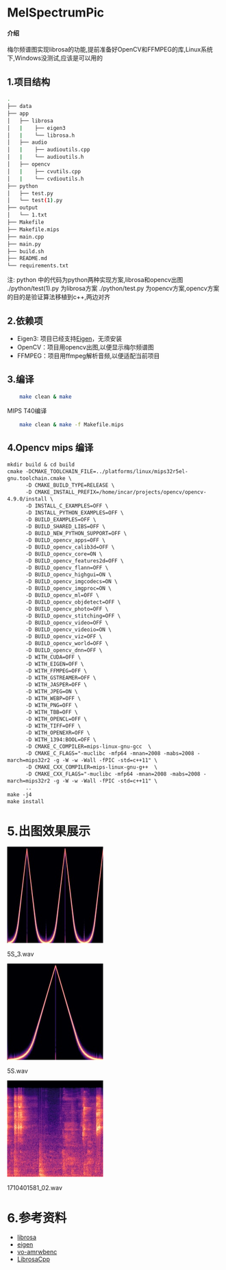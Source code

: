 # MelSpectrumPic

#### 介绍
梅尔频谱图实现librosa的功能,提前准备好OpenCV和FFMPEG的库,Linux系统下,Windows没测试,应该是可以用的

## 1.项目结构

```bash
.
├── data
├── app
│   ├── librosa
│   |    ├── eigen3
│   |    └── librosa.h
│   ├── audio
│   |    ├── audioutils.cpp
│   |    └── audioutils.h
│   ├── opencv
│   |    ├── cvutils.cpp
│   |    └── cvdioutils.h
├── python
│   ├── test.py
│   └── test(1).py
├── output
│   └── 1.txt
├── Makefile
├── Makefile.mips
├── main.cpp
├── main.py
├── build.sh
├── README.md
└── requirements.txt
```
注:
python 中的代码为python两种实现方案,librosa和opencv出图
./python/test(1).py 为librosa方案
./python/test.py 为opencv方案,opencv方案的目的是验证算法移植到c++,两边对齐

## 2.依赖项

- Eigen3: 项目已经支持[Eigen](librosa/eigen3)，无须安装
- OpenCV：项目用opencv出图,以便显示梅尔频谱图
- FFMPEG：项目用ffmpeg解析音频,以便适配当前项目

## 3.编译

```bash
    make clean & make
```

MIPS T40编译
```bash
    make clean & make -f Makefile.mips
```

## 4.Opencv mips 编译

```
mkdir build & cd build
cmake -DCMAKE_TOOLCHAIN_FILE=../platforms/linux/mips32r5el-gnu.toolchain.cmake \
	  -D CMAKE_BUILD_TYPE=RELEASE \
      -D CMAKE_INSTALL_PREFIX=/home/incar/projects/opencv/opencv-4.9.0/install \
      -D INSTALL_C_EXAMPLES=OFF \
      -D INSTALL_PYTHON_EXAMPLES=OFF \
      -D BUILD_EXAMPLES=OFF \
      -D BUILD_SHARED_LIBS=OFF \
      -D BUILD_NEW_PYTHON_SUPPORT=OFF \
      -D BUILD_opencv_apps=OFF \
      -D BUILD_opencv_calib3d=OFF \
      -D BUILD_opencv_core=ON \
      -D BUILD_opencv_features2d=OFF \
      -D BUILD_opencv_flann=OFF \
      -D BUILD_opencv_highgui=ON \
      -D BUILD_opencv_imgcodecs=ON \
      -D BUILD_opencv_imgproc=ON \
      -D BUILD_opencv_ml=OFF \
      -D BUILD_opencv_objdetect=OFF \
      -D BUILD_opencv_photo=OFF \
      -D BUILD_opencv_stitching=OFF \
      -D BUILD_opencv_video=OFF \
      -D BUILD_opencv_videoio=ON \
      -D BUILD_opencv_viz=OFF \
	  -D BUILD_opencv_world=OFF \
	  -D BUILD_opencv_dnn=OFF \
      -D WITH_CUDA=OFF \
      -D WITH_EIGEN=OFF \
      -D WITH_FFMPEG=OFF \
      -D WITH_GSTREAMER=OFF \
      -D WITH_JASPER=OFF \
      -D WITH_JPEG=ON \
      -D WITH_WEBP=OFF \
      -D WITH_PNG=OFF \
      -D WITH_TBB=OFF \
	  -D WITH_OPENCL=OFF \
      -D WITH_TIFF=OFF \
      -D WITH_OPENEXR=OFF \
	  -D WITH_1394:BOOL=OFF \
	  -D CMAKE_C_COMPILER=mips-linux-gnu-gcc  \
	  -D CMAKE_C_FLAGS="-muclibc -mfp64 -mnan=2008 -mabs=2008 -march=mips32r2 -g -W -w -Wall -fPIC -std=c++11" \
	  -D CMAKE_CXX_COMPILER=mips-linux-gnu-g++  \
	  -D CMAKE_CXX_FLAGS="-muclibc -mfp64 -mnan=2008 -mabs=2008 -march=mips32r2 -g -W -w -Wall -fPIC -std=c++11" \
      ..
make -j4
make install
```


# 5.出图效果展示

![5S_3.wav](./image/7.jpg)

5S_3.wav

![5S.wav](./image/8.jpg)

5S.wav

![1710401581_02.wav](./image/9.jpg)

1710401581_02.wav

# 6.参考资料

- [librosa](https://github.com/librosa/librosa)
- [eigen](https://gitlab.com/libeigen/eigen)
- [vo-amrwbenc](https://github.com/mstorsjo/vo-amrwbenc/blob/master/wavreader.h)
- [LibrosaCpp](https://github.com/ewan-xu/LibrosaCpp)


